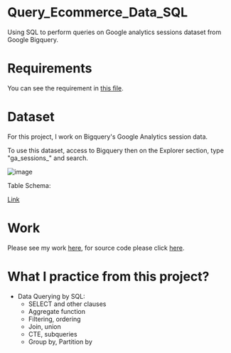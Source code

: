 # Query_Ecommerce_Data_SQL
Using SQL to perform queries on Google analytics sessions dataset from Google Bigquery.

# Requirements
You can see the requirement in <a href="https://github.com/DinhCongHoang/Query_Ecommerce_Data_SQL/blob/main/Ecommerce%20Project%20Instruction.xlsx">this file</a>.

# Dataset
<p>For this project, I work on Bigquery's Google Analytics session data.</p>
<p>To use this dataset, access to Bigquery then on the Explorer section, type "ga_sessions_" and search.</p>

![image](https://github.com/DinhCongHoang/Query_Ecommerce_Data_SQL/assets/45199893/a7da1345-3eb2-48a2-b85b-17296217d3e0)

<p>Table Schema:</p> <a href="https://support.google.com/analytics/answer/3437719?hl=en">Link</a>

# Work
Please see my work <a href="https://github.com/DinhCongHoang/Query_Ecommerce_Data_SQL/blob/main/Query_Ecommerce_Data.md">here</a>, for source code please click <a href="https://console.cloud.google.com/bigquery?sq=941132660462:0c134b7701b64b369eee32ea8690d428">here</a>.

# What I practice from this project?
- Data Querying by SQL:
  - SELECT and other clauses
  - Aggregate function
  - Filtering, ordering
  - Join, union
  - CTE, subqueries
  - Group by, Partition by
